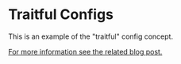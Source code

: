 # Traitful Configs

This is an example of the "traitful" config concept.

[For more information see the related blog post.](https://phpind.de/traitful-configs)
